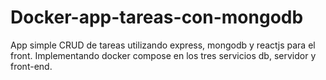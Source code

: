 # Docker-app-tareas-con-mongodb
App simple CRUD de tareas utilizando express, mongodb y reactjs para el front.
Implementando docker compose en los tres servicios db, servidor y front-end.
